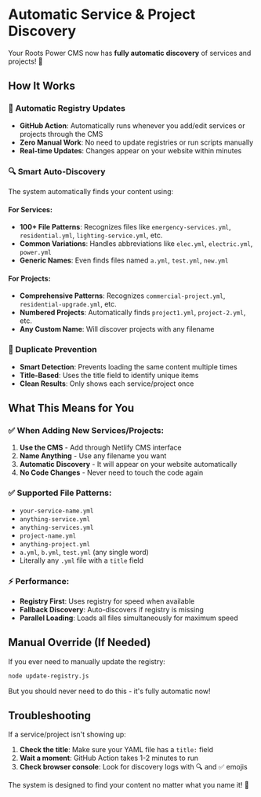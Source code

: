 # Automatic Service & Project Discovery

Your Roots Power CMS now has **fully automatic discovery** of services and projects! 🎉

## How It Works

### 🤖 Automatic Registry Updates

- **GitHub Action**: Automatically runs whenever you add/edit services or projects through the CMS
- **Zero Manual Work**: No need to update registries or run scripts manually
- **Real-time Updates**: Changes appear on your website within minutes

### 🔍 Smart Auto-Discovery

The system automatically finds your content using:

#### For Services:

- **100+ File Patterns**: Recognizes files like `emergency-services.yml`, `residential.yml`, `lighting-service.yml`, etc.
- **Common Variations**: Handles abbreviations like `elec.yml`, `electric.yml`, `power.yml`
- **Generic Names**: Even finds files named `a.yml`, `test.yml`, `new.yml`

#### For Projects:

- **Comprehensive Patterns**: Recognizes `commercial-project.yml`, `residential-upgrade.yml`, etc.
- **Numbered Projects**: Automatically finds `project1.yml`, `project-2.yml`, etc.
- **Any Custom Name**: Will discover projects with any filename

### 🎯 Duplicate Prevention

- **Smart Detection**: Prevents loading the same content multiple times
- **Title-Based**: Uses the title field to identify unique items
- **Clean Results**: Only shows each service/project once

## What This Means for You

### ✅ When Adding New Services/Projects:

1. **Use the CMS** - Add through Netlify CMS interface
2. **Name Anything** - Use any filename you want
3. **Automatic Discovery** - It will appear on your website automatically
4. **No Code Changes** - Never need to touch the code again

### ✅ Supported File Patterns:

- `your-service-name.yml`
- `anything-service.yml`
- `anything-services.yml`
- `project-name.yml`
- `anything-project.yml`
- `a.yml`, `b.yml`, `test.yml` (any single word)
- Literally any `.yml` file with a `title` field

### ⚡ Performance:

- **Registry First**: Uses registry for speed when available
- **Fallback Discovery**: Auto-discovers if registry is missing
- **Parallel Loading**: Loads all files simultaneously for maximum speed

## Manual Override (If Needed)

If you ever need to manually update the registry:

```bash
node update-registry.js
```

But you should never need to do this - it's fully automatic now!

## Troubleshooting

If a service/project isn't showing up:

1. **Check the title**: Make sure your YAML file has a `title:` field
2. **Wait a moment**: GitHub Action takes 1-2 minutes to run
3. **Check browser console**: Look for discovery logs with 🔍 and ✅ emojis

The system is designed to find your content no matter what you name it! 🚀
